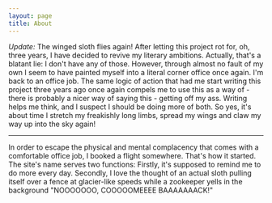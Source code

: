 ```yaml
---
layout: page
title: About
---
```


*Update:* The winged sloth flies again!
After letting this project rot for, oh, three years, I have decided to revive my literary ambitions. Actually, that's a blatant lie: I don't have any of those. However, through almost no fault of my own I seem to have painted myself into a literal corner office once again. I'm back to an office job. The same logic of action that had me start writing this project three years ago once again compels me to use this as a way of - there is probably a nicer way of saying this - getting off my ass. Writing helps me think, and I suspect I should be doing more of both. So yes, it's about time I stretch my freakishly long limbs, spread my wings and claw my way up into the sky again!


---
In order to escape the physical and mental complacency that comes with a comfortable office job, I booked a flight somewhere. That's how it started.
The site's name serves two functions: Firstly, it's supposed to remind me to do more every day. Secondly, I love the thought of an actual sloth pulling itself over a fence at glacier-like speeds while a zookeeper yells in the background "NOOOOOOO, COOOOOMEEEE BAAAAAAACK!"
